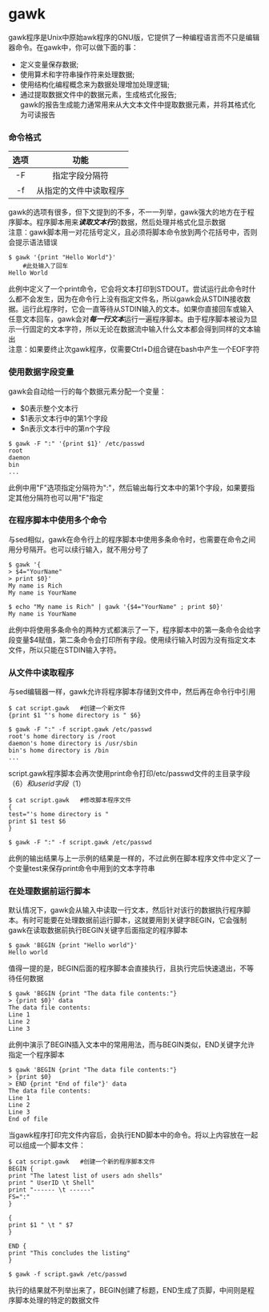 gawk 
======
gawk程序是Unix中原始awk程序的GNU版，它提供了一种编程语言而不只是编辑器命令。在gawk中，你可以做下面的事：
+ 定义变量保存数据;
+ 使用算术和字符串操作符来处理数据;
+ 使用结构化编程概念来为数据处理增加处理逻辑;
+ 通过提取数据文件中的数据元素，生成格式化报告; <br />
gawk的报告生成能力通常用来从大文本文件中提取数据元素，并将其格式化为可读报告<br />

### 命令格式
选项	|功能
:-: 	|:-:
-F	|指定字段分隔符
-f	|从指定的文件中读取程序 <br />
gawk的选项有很多，但下文提到的不多，不一一列举，gawk强大的地方在于程序脚本。程序脚本用来***读取文本行***的数据，然后处理并格式化显示数据<br />
	注意：gawk脚本用一对花括号定义，且必须将脚本命令放到两个花括号中，否则会提示语法错误
```shell
$ gawk '{print "Hello World"}'
	#此处输入了回车
Hello World
```
此例中定义了一个print命令，它会将文本打印到STDOUT。尝试运行此命令时什么都不会发生，因为在命令行上没有指定文件名，所以gawk会从STDIN接收数据。运行此程序时，它会一直等待从STDIN输入的文本。如果你直接回车或输入任意文本回车，gawk会对***每一行文本***运行一遍程序脚本。由于程序脚本被设为显示一行固定的文本字符，所以无论在数据流中输入什么文本都会得到同样的文本输出<br />
	注意：如果要终止次gawk程序，仅需要Ctrl+D组合键在bash中产生一个EOF字符

### 使用数据字段变量
gawk会自动给一行的每个数据元素分配一个变量：
+ $0表示整个文本行
+ $1表示文本行中的第1个字段
+ $n表示文本行中的第n个字段
```shell
$ gawk -F ":" '{print $1}' /etc/passwd
root
daemon
bin
...
```
此例中用"F"选项指定分隔符为":"，然后输出每行文本中的第1个字段，如果要指定其他分隔符也可以用"F"指定

### 在程序脚本中使用多个命令
与sed相似，gawk在命令行上的程序脚本中使用多条命令时，也需要在命令之间用分号隔开。也可以续行输入，就不用分号了
```shell
$ gawk '{
> $4="YourName"
> print $0}'
My name is Rich
My name is YourName

$ echo "My name is Rich" | gawk '{$4="YourName" ; print $0}'
My name is YourName
```
此例中将使用多条命令的两种方式都演示了一下，程序脚本中的第一条命令会给字段变量$4赋值，第二条命令会打印所有字段。使用续行输入时因为没有指定文本文件，所以只能在STDIN输入字符。

### 从文件中读取程序
与sed编辑器一样，gawk允许将程序脚本存储到文件中，然后再在命令行中引用
```shell
$ cat script.gawk	#创建一个新文件
{print $1 "'s home directory is " $6}

$ gawk -F ":" -f script.gawk /etc/passwd
root's home directory is /root
daemon's home directory is /usr/sbin
bin's home directory is /bin
...
```
script.gawk程序脚本会再次使用print命令打印/etc/passwd文件的主目录字段（$6）和userid字段（$1）<br />
```shell
$ cat script.gawk	#修改脚本程序文件
{
test="'s home directory is "
print $1 test $6
}

$ gawk -F ":" -f script.gawk /etc/passwd
```
此例的输出结果与上一示例的结果是一样的，不过此例在脚本程序文件中定义了一个变量test来保存print命令中用到的文本字符串<br />

### 在处理数据前运行脚本
默认情况下，gawk会从输入中读取一行文本，然后针对该行的数据执行程序脚本。有时可能要在处理数据前运行脚本，这就要用到关键字BEGIN，它会强制gawk在读取数据前执行BEGIN关键字后面指定的程序脚本
```shell
$ gawk 'BEGIN {print "Hello world"}'
Hello world
```
值得一提的是，BEGIN后面的程序脚本会直接执行，且执行完后快速退出，不等待任何数据
```shell
$ gawk 'BEGIN {print "The data file contents:"}
> {print $0}' data
The data file contents:
Line 1
Line 2
Line 3
```
此例中演示了BEGIN插入文本中的常用用法，而与BEGIN类似，END关键字允许指定一个程序脚本
```shell
$ gawk 'BEGIN {print "The data file contents:"}
> {print $0}
> END {print "End of file"}' data
The data file contents:
Line 1
Line 2
Line 3
End of file
```
当gawk程序打印完文件内容后，会执行END脚本中的命令。将以上内容放在一起可以组成一个脚本文件：
```shell
$ cat script.gawk	#创建一个新的程序脚本文件
BEGIN {
print "The latest list of users adn shells"
print " UserID \t Shell"
print "------ \t ------"
FS=":"
}

{
print $1 " \t " $7
}

END {
print "This concludes the listing"
}

$ gawk -f script.gawk /etc/passwd
```
执行的结果就不列举出来了，BEGIN创建了标题，END生成了页脚，中间则是程序脚本处理的特定的数据文件
